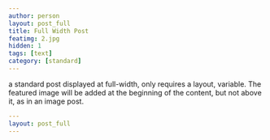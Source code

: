 ```yaml
---
author: person
layout: post_full
title: Full Width Post
featimg: 2.jpg
hidden: 1
tags: [text]
category: [standard]
---
```

a standard post displayed at full-width, only requires a layout, variable.
The featured image will be added at the beginning of the content, but not above it, as in an image post.

```yml
---
layout: post_full
---
```

